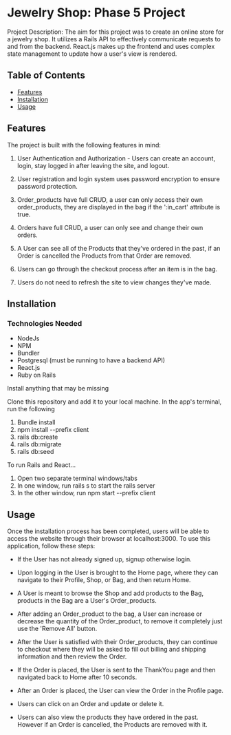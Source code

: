# Jewelry Shop: Phase 5 Project
Project Description: The aim for this project was to create an online store for a jewelry shop. It utilizes a Rails API to effectively communicate requests to and from the backend. React.js makes up the frontend and uses complex state management to update how a user's view is rendered.

## Table of Contents
- [Features](#features)
- [Installation](#installation)
- [Usage](#usage)

## Features
The project is built with the following features in mind:

1. User Authentication and Authorization - Users can create an account, login, stay logged in after leaving the site, and logout.
2. User registration and login system uses password encryption to ensure password protection.

3. Order_products have full CRUD, a user can only access their own order_products, they are displayed in the bag if the ':in_cart' attribute is true.

4. Orders have full CRUD, a user can only see and change their own orders.
5. A User can see all of the Products that they've ordered in the past, if an Order is cancelled the Products from that Order are removed.
6. Users can go through the checkout process after an item is in the bag.
7. Users do not need to refresh the site to view changes they've made.

## Installation

### Technologies Needed
  - NodeJs
  - NPM
  - Bundler
  - Postgresql (must be running to have a backend API)
  - React.js
  - Ruby on Rails

Install anything that may be missing

Clone this repository and add it to your local machine.
In the app's terminal, run the following
  1. Bundle install
  2. npm install --prefix client
  3. rails db:create
  4. rails db:migrate
  5. rails db:seed

To run Rails and React...
  1. Open two separate terminal windows/tabs
  2. In one window, run rails s to start the rails server
  3. In the other window, run npm start --prefix client 

## Usage
Once the installation process has been completed, users will be able to access the website through their browser at localhost:3000. To use this application, follow these steps:

- If the User has not already signed up, signup otherwise login.

- Upon logging in the User is brought to the Home page, where they can navigate to their Profile, Shop, or Bag, and then return Home.

- A User is meant to browse the Shop and add products to the Bag, products in the Bag are a User's Order_products.

- After adding an Order_product to the bag, a User can increase or decrease the quantity of the Order_product, to remove it completely just use the 'Remove All' button.

- After the User is satisfied with their Order_products, they can continue to checkout where they will be asked to fill out billing and shipping information and then review the Order.

- If the Order is placed, the User is sent to the ThankYou page and then navigated back to Home after 10 seconds.

- After an Order is placed, the User can view the Order in the Profile page. 
- Users can click on an Order and update or delete it.
- Users can also view the products they have ordered in the past. However if an Order is cancelled, the Products are removed with it.
